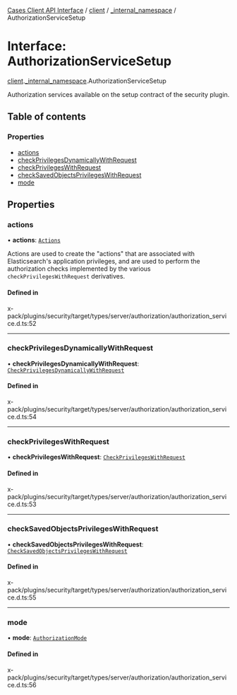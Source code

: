 [Cases Client API Interface](../README.md) / [client](../modules/client.md) / [\_internal\_namespace](../modules/client._internal_namespace.md) / AuthorizationServiceSetup

# Interface: AuthorizationServiceSetup

[client](../modules/client.md).[_internal_namespace](../modules/client._internal_namespace.md).AuthorizationServiceSetup

Authorization services available on the setup contract of the security plugin.

## Table of contents

### Properties

- [actions](client._internal_namespace.AuthorizationServiceSetup.md#actions)
- [checkPrivilegesDynamicallyWithRequest](client._internal_namespace.AuthorizationServiceSetup.md#checkprivilegesdynamicallywithrequest)
- [checkPrivilegesWithRequest](client._internal_namespace.AuthorizationServiceSetup.md#checkprivilegeswithrequest)
- [checkSavedObjectsPrivilegesWithRequest](client._internal_namespace.AuthorizationServiceSetup.md#checksavedobjectsprivilegeswithrequest)
- [mode](client._internal_namespace.AuthorizationServiceSetup.md#mode)

## Properties

### actions

• **actions**: [`Actions`](../classes/client._internal_namespace.Actions.md)

Actions are used to create the "actions" that are associated with Elasticsearch's
application privileges, and are used to perform the authorization checks implemented
by the various `checkPrivilegesWithRequest` derivatives.

#### Defined in

x-pack/plugins/security/target/types/server/authorization/authorization_service.d.ts:52

___

### checkPrivilegesDynamicallyWithRequest

• **checkPrivilegesDynamicallyWithRequest**: [`CheckPrivilegesDynamicallyWithRequest`](../modules/client._internal_namespace.md#checkprivilegesdynamicallywithrequest)

#### Defined in

x-pack/plugins/security/target/types/server/authorization/authorization_service.d.ts:54

___

### checkPrivilegesWithRequest

• **checkPrivilegesWithRequest**: [`CheckPrivilegesWithRequest`](../modules/client._internal_namespace.md#checkprivilegeswithrequest)

#### Defined in

x-pack/plugins/security/target/types/server/authorization/authorization_service.d.ts:53

___

### checkSavedObjectsPrivilegesWithRequest

• **checkSavedObjectsPrivilegesWithRequest**: [`CheckSavedObjectsPrivilegesWithRequest`](../modules/client._internal_namespace.md#checksavedobjectsprivilegeswithrequest)

#### Defined in

x-pack/plugins/security/target/types/server/authorization/authorization_service.d.ts:55

___

### mode

• **mode**: [`AuthorizationMode`](client._internal_namespace.AuthorizationMode-1.md)

#### Defined in

x-pack/plugins/security/target/types/server/authorization/authorization_service.d.ts:56
